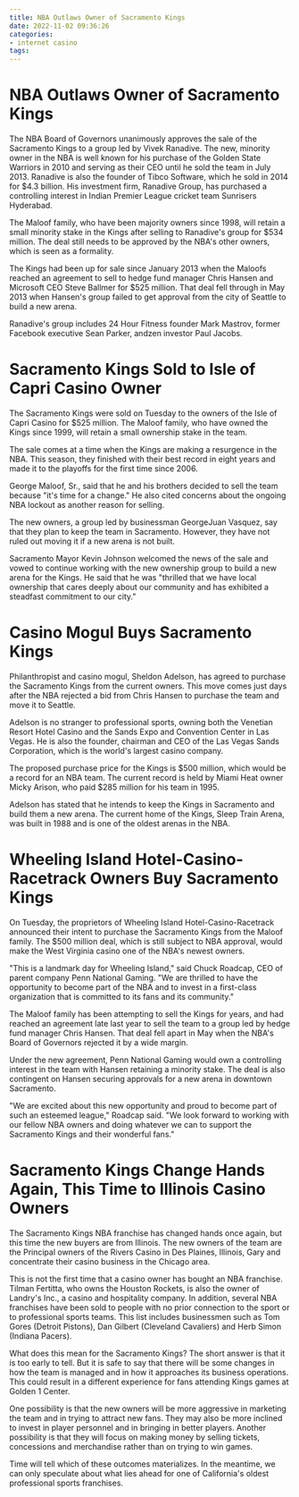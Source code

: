 ```yaml
---
title: NBA Outlaws Owner of Sacramento Kings
date: 2022-11-02 09:36:26
categories:
- internet casino
tags:
---
```



#  NBA Outlaws Owner of Sacramento Kings

The NBA Board of Governors unanimously approves the sale of the Sacramento Kings to a group led by Vivek Ranadive. The new, minority owner in the NBA is well known for his purchase of the Golden State Warriors in 2010 and serving as their CEO until he sold the team in July 2013. Ranadive is also the founder of Tibco Software, which he sold in 2014 for $4.3 billion. His investment firm, Ranadive Group, has purchased a controlling interest in Indian Premier League cricket team Sunrisers Hyderabad.

The Maloof family, who have been majority owners since 1998, will retain a small minority stake in the Kings after selling to Ranadive's group for $534 million. The deal still needs to be approved by the NBA's other owners, which is seen as a formality.

The Kings had been up for sale since January 2013 when the Maloofs reached an agreement to sell to hedge fund manager Chris Hansen and Microsoft CEO Steve Ballmer for $525 million. That deal fell through in May 2013 when Hansen's group failed to get approval from the city of Seattle to build a new arena.

Ranadive's group includes 24 Hour Fitness founder Mark Mastrov, former Facebook executive Sean Parker, andzen investor Paul Jacobs.

#  Sacramento Kings Sold to Isle of Capri Casino Owner

The Sacramento Kings were sold on Tuesday to the owners of the Isle of Capri Casino for $525 million. The Maloof family, who have owned the Kings since 1999, will retain a small ownership stake in the team.

The sale comes at a time when the Kings are making a resurgence in the NBA. This season, they finished with their best record in eight years and made it to the playoffs for the first time since 2006.

George Maloof, Sr., said that he and his brothers decided to sell the team because "it's time for a change." He also cited concerns about the ongoing NBA lockout as another reason for selling.

The new owners, a group led by businessman GeorgeJuan Vasquez, say that they plan to keep the team in Sacramento. However, they have not ruled out moving it if a new arena is not built.

Sacramento Mayor Kevin Johnson welcomed the news of the sale and vowed to continue working with the new ownership group to build a new arena for the Kings. He said that he was "thrilled that we have local ownership that cares deeply about our community and has exhibited a steadfast commitment to our city."

#  Casino Mogul Buys Sacramento Kings

Philanthropist and casino mogul, Sheldon Adelson, has agreed to purchase the Sacramento Kings from the current owners. This move comes just days after the NBA rejected a bid from Chris Hansen to purchase the team and move it to Seattle.

Adelson is no stranger to professional sports, owning both the Venetian Resort Hotel Casino and the Sands Expo and Convention Center in Las Vegas. He is also the founder, chairman and CEO of the Las Vegas Sands Corporation, which is the world's largest casino company.

The proposed purchase price for the Kings is $500 million, which would be a record for an NBA team. The current record is held by Miami Heat owner Micky Arison, who paid $285 million for his team in 1995.

Adelson has stated that he intends to keep the Kings in Sacramento and build them a new arena. The current home of the Kings, Sleep Train Arena, was built in 1988 and is one of the oldest arenas in the NBA.

#  Wheeling Island Hotel-Casino-Racetrack Owners Buy Sacramento Kings

On Tuesday, the proprietors of Wheeling Island Hotel-Casino-Racetrack announced their intent to purchase the Sacramento Kings from the Maloof family. The $500 million deal, which is still subject to NBA approval, would make the West Virginia casino one of the NBA's newest owners.

"This is a landmark day for Wheeling Island," said Chuck Roadcap, CEO of parent company Penn National Gaming. "We are thrilled to have the opportunity to become part of the NBA and to invest in a first-class organization that is committed to its fans and its community."

The Maloof family has been attempting to sell the Kings for years, and had reached an agreement late last year to sell the team to a group led by hedge fund manager Chris Hansen. That deal fell apart in May when the NBA's Board of Governors rejected it by a wide margin.

Under the new agreement, Penn National Gaming would own a controlling interest in the team with Hansen retaining a minority stake. The deal is also contingent on Hansen securing approvals for a new arena in downtown Sacramento.

"We are excited about this new opportunity and proud to become part of such an esteemed league," Roadcap said. "We look forward to working with our fellow NBA owners and doing whatever we can to support the Sacramento Kings and their wonderful fans."

#  Sacramento Kings Change Hands Again, This Time to Illinois Casino Owners

The Sacramento Kings NBA franchise has changed hands once again, but this time the new buyers are from Illinois. The new owners of the team are the Principal owners of the Rivers Casino in Des Plaines, Illinois, Gary and concentrate their casino business in the Chicago area.

This is not the first time that a casino owner has bought an NBA franchise. Tilman Fertitta, who owns the Houston Rockets, is also the owner of Landry's Inc., a casino and hospitality company. In addition, several NBA franchises have been sold to people with no prior connection to the sport or to professional sports teams. This list includes businessmen such as Tom Gores (Detroit Pistons), Dan Gilbert (Cleveland Cavaliers) and Herb Simon (Indiana Pacers).

What does this mean for the Sacramento Kings? The short answer is that it is too early to tell. But it is safe to say that there will be some changes in how the team is managed and in how it approaches its business operations. This could result in a different experience for fans attending Kings games at Golden 1 Center.

One possibility is that the new owners will be more aggressive in marketing the team and in trying to attract new fans. They may also be more inclined to invest in player personnel and in bringing in better players. Another possibility is that they will focus on making money by selling tickets, concessions and merchandise rather than on trying to win games.

Time will tell which of these outcomes materializes. In the meantime, we can only speculate about what lies ahead for one of California's oldest professional sports franchises.